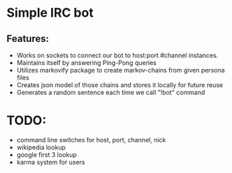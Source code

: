 # Simple IRC bot

## Features:

 - Works on sockets to connect our bot to host:port #channel instances.
 - Maintains itself by answering Ping-Pong queries
 - Utilizes markovify package to create markov-chains from given persona files
 - Creates json model of those chains and stores it locally for future reuse
 - Generates a random sentence each time we call "!bot" command
 
# TODO:
 - command line switches for host, port, channel, nick
 - wikipedia lookup
 - google first 3 lookup
 - karma system for users
 
